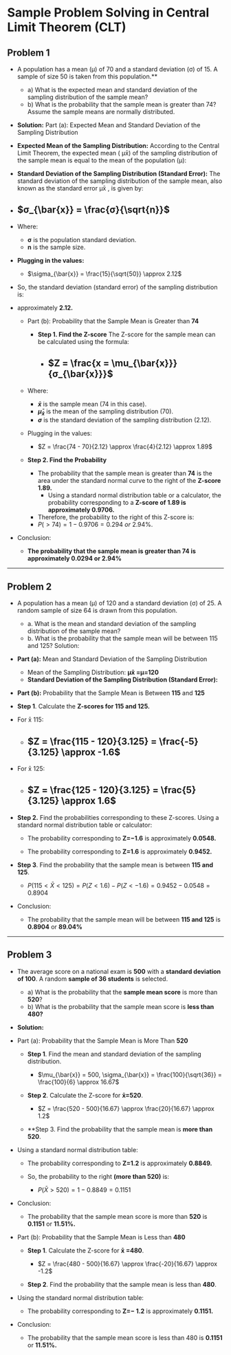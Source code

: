 # Sample Problem Solving in Central Limit Theorem (CLT)

## Problem 1

- A population has a mean (μ) of 70 and a standard deviation (σ) of 15. A sample of size 50 is
taken from this population.**
  - a) What is the expected mean and standard deviation of the sampling distribution of the sample mean?
  - b) What is the probability that the sample mean is greater than 74? Assume the
sample means are normally distributed.

- **Solution:**
Part (a): Expected Mean and Standard Deviation of the Sampling Distribution
- **Expected Mean of the Sampling Distribution:**
According to the Central Limit Theorem, the expected mean ( μx̄) of the sampling
distribution of the sample mean is equal to the mean of the population (μ):

- **Standard Deviation of the Sampling Distribution (Standard Error):** The standard
deviation of the sampling distribution of the sample mean, also known as the
standard error μx̄ , is given by:

- ## $σ_{\bar{x}} = \frac{σ}{\sqrt{n}}$

- Where:
  - **σ** is the population standard deviation.
  - **n** is the sample size.

- **Plugging in the values:**
  - $\sigma_{\bar{x}} = \frac{15}{\sqrt{50}} \approx 2.12$

- So, the standard deviation (standard error) of the sampling distribution is:
- approximately **2.12.**
  - Part (b): Probability that the Sample Mean is Greater than **74**

    - **Step 1. Find the Z-score**
The Z-score for the sample mean can be calculated using the formula:

      - ## $Z = \frac{x = \mu_{\bar{x}}}{σ_{\bar{x}}}$

  - Where:
    - **$\bar{x}$** is the sample mean (74 in this case).
    - **$\bar{\mu}_{\bar{x}}$** is the mean of the sampling distribution (70).
    - **$\sigma$** is the standard deviation of the sampling distribution (2.12).

  - Plugging in the values:
  
    - $Z = \frac{74 - 70}{2.12} \approx \frac{4}{2.12} \approx 1.89$

  - **Step 2. Find the Probability**
    - The probability that the sample mean is greater than **74** is the area under the standard normal curve to the right of the **Z-score 1.89.**
      - Using a standard normal distribution table or a calculator, the probability
corresponding to a **Z-score of 1.89 is approximately 0.9706.**
    - Therefore, the probability to the right of this Z-score is:
    - $P( > 74) = 1 - 0.9706 = 0.294 \ or \ 2.94 \% .$

- Conclusion:
  - **The probability that the sample mean is greater than 74 is approximately 0.0294 or
2.94%**

---

## Problem 2

- A population has a mean (μ) of 120 and a standard deviation (σ) of 25. A random sample of size 64 is drawn from this population.

  - a. What is the mean and standard deviation of the sampling distribution of the sample
mean?
  - b. What is the probability that the sample mean will be between 115 and 125?
Solution:

- **Part (a):** Mean and Standard Deviation of the Sampling Distribution
  - Mean of the Sampling Distribution:
**μx̄ =μ=120**
  - **Standard Deviation of the Sampling Distribution (Standard Error):**
- **Part (b):** Probability that the Sample Mean is Between **115** and **125**

- **Step 1**. Calculate the **Z-scores for 115 and 125.**

- For x̄ 115:

  - ## $Z = \frac{115 - 120}{3.125} = \frac{-5}{3.125} \approx -1.6$

- For x̄ 125:

  - ## $Z = \frac{125 - 120}{3.125} = \frac{5}{3.125} \approx 1.6$

- **Step 2.** Find the probabilities corresponding to these Z-scores.
Using a standard normal distribution table or calculator:

  - The probability corresponding to **Z=−1.6** is approximately **0.0548.**

  - The probability corresponding to **Z=1.6** is approximately **0.9452.**

- **Step 3**. Find the probability that the sample mean is between **115 and 125**.

  - $P(115 < \bar{X} < 125) = P(Z < 1.6) - P(Z < -1.6) = 0.9452 - 0.0548 = 0.8904$

- Conclusion:
  - The probability that the sample mean will be between **115 and 125** is **0.8904** or **89.04%**

---

## Problem 3

- The average score on a national exam is **500** with a **standard deviation of 100**. A random **sample of 36 students** is selected.

  - a) What is the probability that the **sample mean score** is more than **520**?
  - b) What is the probability that the sample mean score is **less than 480?**

- **Solution:**

- Part (a): Probability that the Sample Mean is More Than **520**
  - **Step 1**. Find the mean and standard deviation of the sampling distribution.

    - $\mu_{\bar{x}} = 500, \sigma_{\bar{x}} = \frac{100}{\sqrt{36}} = \frac{100}{6} \approx 16.67$

  - **Step 2**. Calculate the Z-score for **x̄=520**.

    - $Z = \frac{520 - 500}{16.67} \approx \frac{20}{16.67} \approx 1.2$

  - **Step 3. Find the probability that the sample mean is **more than 520**.

- Using a standard normal distribution table:

  - The probability corresponding to **Z=1.2** is approximately **0.8849.**
  - So, the probability to the right **(more than 520)** is:

    - $P(\bar{X} > 520) = 1 - 0.8849 = 0.1151$

- Conclusion:
  - The probability that the sample mean score is more than **520** is **0.1151** or **11.51%.**

- Part (b): Probability that the Sample Mean is Less than **480**

  - **Step 1**. Calculate the Z-score for **x̄ =480**.

    - $Z = \frac{480 - 500}{16.67} \approx \frac{-20}{16.67} \approx -1.2$

  - **Step 2**. Find the probability that the sample mean is less than **480**.

- Using the standard normal distribution table:
  - The probability corresponding to **Z=− 1.2** is approximately **0.1151.**

- Conclusion:
  - The probability that the sample mean score is less than 480 is **0.1151** or **11.51%.**
